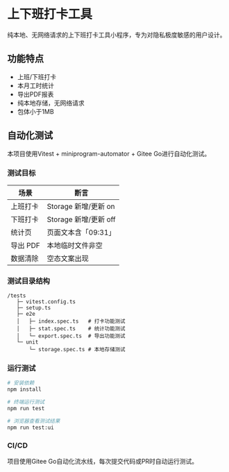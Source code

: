 # 上下班打卡工具

纯本地、无网络请求的上下班打卡工具小程序，专为对隐私极度敏感的用户设计。

## 功能特点

- 上班/下班打卡
- 本月工时统计
- 导出PDF报表
- 纯本地存储，无网络请求
- 包体小于1MB

## 自动化测试

本项目使用Vitest + miniprogram-automator + Gitee Go进行自动化测试。

### 测试目标

| 场景 | 断言 |
|---|---|
| 上班打卡 | Storage 新增/更新 on |
| 下班打卡 | Storage 新增/更新 off |
| 统计页 | 页面文本含「09:31」 |
| 导出 PDF | 本地临时文件非空 |
| 数据清除 | 空态文案出现 |

### 测试目录结构

```
/tests
   ├─ vitest.config.ts
   ├─ setup.ts
   ├─ e2e
   │   ├─ index.spec.ts   # 打卡功能测试
   │   ├─ stat.spec.ts    # 统计功能测试
   │   └─ export.spec.ts  # 导出功能测试
   └─ unit
       └─ storage.spec.ts # 本地存储测试
```

### 运行测试

```bash
# 安装依赖
npm install

# 终端运行测试
npm run test

# 浏览器查看测试结果
npm run test:ui
```

### CI/CD

项目使用Gitee Go自动化流水线，每次提交代码或PR时自动运行测试。 